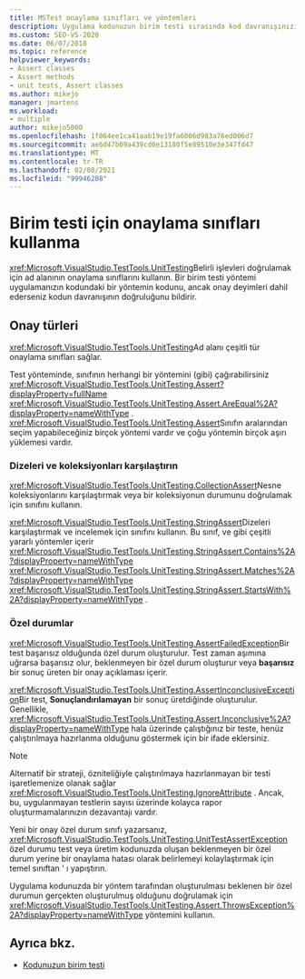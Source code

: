 ```yaml
---
title: MSTest onaylama sınıfları ve yöntemleri
description: Uygulama kodunuzun birim testi sırasında kod davranışınızı doğruluğunu test etmek için onay deyimlerini nasıl kullanacağınızı öğrenin.
ms.custom: SEO-VS-2020
ms.date: 06/07/2018
ms.topic: reference
helpviewer_keywords:
- Assert classes
- Assert methods
- unit tests, Assert classes
ms.author: mikejo
manager: jmartens
ms.workload:
- multiple
author: mikejo5000
ms.openlocfilehash: 1f064ee1ca41aab19e19fa6006d983a76ed006d7
ms.sourcegitcommit: ae6d47b09a439cd0e13180f5e89510e3e347fd47
ms.translationtype: MT
ms.contentlocale: tr-TR
ms.lasthandoff: 02/08/2021
ms.locfileid: "99946208"
---
```

# <a name="use-assert-classes-for-unit-testing"></a>Birim testi için onaylama sınıfları kullanma

<xref:Microsoft.VisualStudio.TestTools.UnitTesting>Belirli işlevleri doğrulamak için ad alanının onaylama sınıflarını kullanın. Bir birim testi yöntemi uygulamanızın kodundaki bir yöntemin kodunu, ancak onay deyimleri dahil ederseniz kodun davranışının doğruluğunu bildirir.

## <a name="kinds-of-asserts"></a>Onay türleri

<xref:Microsoft.VisualStudio.TestTools.UnitTesting>Ad alanı çeşitli tür onaylama sınıfları sağlar.

Test yönteminde, sınıfının herhangi bir yöntemini (gibi) çağırabilirsiniz <xref:Microsoft.VisualStudio.TestTools.UnitTesting.Assert?displayProperty=fullName> <xref:Microsoft.VisualStudio.TestTools.UnitTesting.Assert.AreEqual%2A?displayProperty=nameWithType> . <xref:Microsoft.VisualStudio.TestTools.UnitTesting.Assert>Sınıfın aralarından seçim yapabileceğiniz birçok yöntemi vardır ve çoğu yöntemin birçok aşırı yüklemesi vardır.

### <a name="compare-strings-and-collections"></a>Dizeleri ve koleksiyonları karşılaştırın

<xref:Microsoft.VisualStudio.TestTools.UnitTesting.CollectionAssert>Nesne koleksiyonlarını karşılaştırmak veya bir koleksiyonun durumunu doğrulamak için sınıfını kullanın.

<xref:Microsoft.VisualStudio.TestTools.UnitTesting.StringAssert>Dizeleri karşılaştırmak ve incelemek için sınıfını kullanın. Bu sınıf, ve gibi çeşitli yararlı yöntemler içerir <xref:Microsoft.VisualStudio.TestTools.UnitTesting.StringAssert.Contains%2A?displayProperty=nameWithType> <xref:Microsoft.VisualStudio.TestTools.UnitTesting.StringAssert.Matches%2A?displayProperty=nameWithType> <xref:Microsoft.VisualStudio.TestTools.UnitTesting.StringAssert.StartsWith%2A?displayProperty=nameWithType> .

### <a name="exceptions"></a>Özel durumlar

<xref:Microsoft.VisualStudio.TestTools.UnitTesting.AssertFailedException>Bir test başarısız olduğunda özel durum oluşturulur. Test zaman aşımına uğrarsa başarısız olur, beklenmeyen bir özel durum oluşturur veya **başarısız** bir sonuç üreten bir onay açıklaması içerir.

<xref:Microsoft.VisualStudio.TestTools.UnitTesting.AssertInconclusiveException>Bir test, **Sonuçlandırılamayan** bir sonuç üretdiğinde oluşturulur. Genellikle, <xref:Microsoft.VisualStudio.TestTools.UnitTesting.Assert.Inconclusive%2A?displayProperty=nameWithType> hala üzerinde çalıştığınız bir teste, henüz çalıştırılmaya hazırlanma olduğunu göstermek için bir ifade eklersiniz.

> [!NOTE]
> Alternatif bir strateji, özniteliğiyle çalıştırılmaya hazırlanmayan bir testi işaretlemenize olanak sağlar <xref:Microsoft.VisualStudio.TestTools.UnitTesting.IgnoreAttribute> . Ancak, bu, uygulanmayan testlerin sayısı üzerinde kolayca rapor oluşturmamalarınızın dezavantajı vardır.

Yeni bir onay özel durum sınıfı yazarsanız, <xref:Microsoft.VisualStudio.TestTools.UnitTesting.UnitTestAssertException> özel durumu test veya üretim kodunuzda oluşan beklenmeyen bir özel durum yerine bir onaylama hatası olarak belirlemeyi kolaylaştırmak için temel sınıftan ' ı yapıştırın.

Uygulama kodunuzda bir yöntem tarafından oluşturulması beklenen bir özel durumun gerçekten oluşturulmuş olduğunu doğrulamak için <xref:Microsoft.VisualStudio.TestTools.UnitTesting.Assert.ThrowsException%2A?displayProperty=nameWithType> yöntemini kullanın.

## <a name="see-also"></a>Ayrıca bkz.

- [Kodunuzun birim testi](../test/unit-test-your-code.md)
